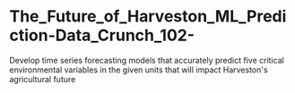 # The_Future_of_Harveston_ML_Prediction-Data_Crunch_102-
Develop time series forecasting models that accurately predict five critical environmental variables in the given units that will impact Harveston's agricultural future
